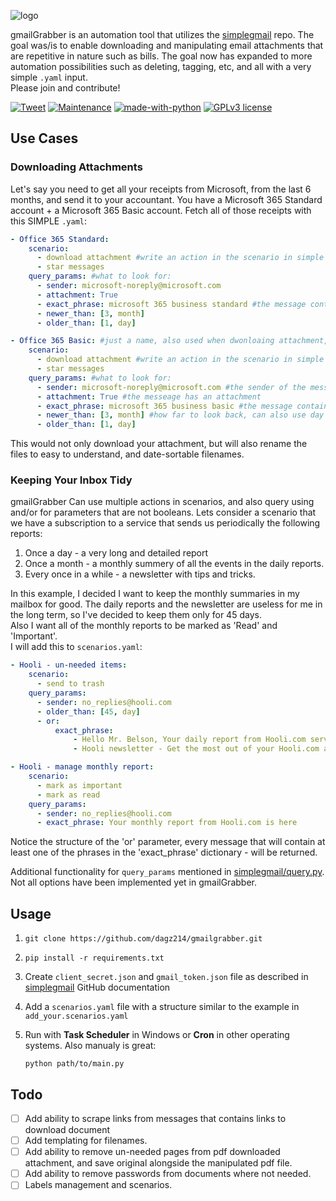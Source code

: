 ![logo](https://imgur.com/mU6EB4D.png)

gmailGrabber is an automation tool that utilizes the [simplegmail](https://github.com/jeremyephron/simplegmail) repo. The goal was/is to enable downloading and manipulating email attachments that are repetitive in nature such as bills. The goal now has expanded to more automation possibilities such as deleting, tagging, etc, and all with a very simple ```.yaml``` input.  
Please join and contribute!

[![Tweet](https://img.shields.io/twitter/url/http/shields.io.svg?style=social)](https://twitter.com/intent/tweet?text=Get%20control%20of%20your%20Gmail%20account%204&url=https://github.com/dagz214/gmailgrabber&hashtags=gmail,python,github,developers) [![Maintenance](https://img.shields.io/badge/Maintained%3F-yes-green.svg)](https://GitHub.com/Naereen/StrapDown.js/graphs/commit-activity) [![made-with-python](https://img.shields.io/badge/Made%20with-Python-1f425f.svg)](https://www.python.org/) [![GPLv3 license](https://img.shields.io/badge/License-GPLv3-blue.svg)](http://perso.crans.org/besson/LICENSE.html)

## Use Cases

### Downloading Attachments

Let's say you need to get all your receipts from Microsoft, from the last 6 months, and send it to your accountant.
You have a Microsoft 365 Standard account + a Microsoft 365 Basic account.
Fetch all of those receipts with this SIMPLE ```.yaml```:

```yaml
- Office 365 Standard:
    scenario:
      - download attachment #write an action in the scenario in simple english
      - star messages
    query_params: #what to look for:
      - sender: microsoft-noreply@microsoft.com
      - attachment: True
      - exact_phrase: microsoft 365 business standard #the message contains this phrase
      - newer_than: [3, month]
      - older_than: [1, day]

- Office 365 Basic: #just a name, also used when dwonloaing attachment, so no illegal characters
    scenario:
      - download attachment #write an action in the scenario in simple english
      - star messages
    query_params: #what to look for:
      - sender: microsoft-noreply@microsoft.com #the sender of the message
      - attachment: True #the messeage has an attachment
      - exact_phrase: microsoft 365 business basic #the message contains this phrase
      - newer_than: [3, month] #how far to look back, can also use day or year and also older_than
      - older_than: [1, day]
```

This would not only download your attachment, but will also rename the files to easy to understand, and date-sortable filenames.

### Keeping Your Inbox Tidy

gmailGrabber Can use multiple actions in scenarios, and also query using and/or for parameters that are not booleans. 
Lets consider a scenario that we have a subscription to a service that sends us periodically the following reports:

1. Once a day - a very long and detailed report
2. Once a month - a monthly summery of all the events in the daily reports.
3. Every once in a while - a newsletter with tips and tricks.

In this example, I decided I want to keep the monthly summaries in my mailbox for good. The daily reports and the newsletter are useless for me in the long term, so I've decided to keep them only for 45 days.  
Also I want all of the monthly reports to be marked as 'Read' and 'Important'.  
I will add this to ```scenarios.yaml```:

```yaml
- Hooli - un-needed items:
    scenario:
      - send to trash
    query_params:
      - sender: no_replies@hooli.com
      - older_than: [45, day]
      - or:
          exact_phrase: 
              - Hello Mr. Belson, Your daily report from Hooli.com services is ready
              - Hooli newsletter - Get the most out of your Hooli.com account

- Hooli - manage monthly report:
    scenario:
      - mark as important
      - mark as read
    query_params:
      - sender: no_replies@hooli.com
      - exact_phrase: Your monthly report from Hooli.com is here
```

Notice the structure of the 'or' parameter, every message that will contain at least one of the phrases in the 'exact_phrase' dictionary - will be returned.

Additional functionality for ```query_params``` mentioned in [simplegmail/query.py](https://github.com/jeremyephron/simplegmail/blob/master/simplegmail/query.py). Not all options have been implemented yet in gmailGrabber.

## Usage

1. ```git clone https://github.com/dagz214/gmailgrabber.git```

2. ```pip install -r requirements.txt```

3. Create ```client_secret.json``` and ```gmail_token.json``` file as described in [simplegmail](https://github.com/jeremyephron/simplegmail) GitHub documentation

4. Add a ```scenarios.yaml``` file with a structure similar to the example in ```add_your.scenarios.yaml```

5. Run with **Task Scheduler** in Windows or **Cron** in other operating systems.  Also manualy is great:  

    ```python path/to/main.py```

## Todo

- [ ] Add ability to scrape links from messages that contains links to download document
- [ ] Add templating for filenames.
- [ ] Add ability to remove un-needed pages from pdf downloaded attachment, and save original alongside the manipulated pdf file.
- [ ] Add ability to remove passwords from documents where not needed.
- [ ] Labels management and scenarios.
